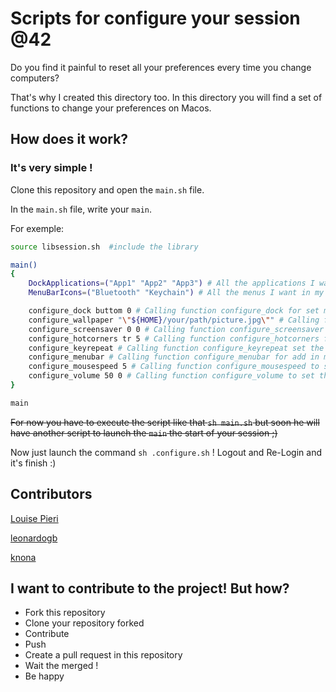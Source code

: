 # Scripts for configure your session @42

Do you find it painful to reset all your preferences every time you change computers?

That's why I created this directory too. In this directory you will find a set of functions to change your preferences on Macos.

## How does it work?

### It's very simple !

Clone this repository and open the `main.sh` file.

In the `main.sh` file, write your `main`.

For exemple:

```sh
source libsession.sh  #include the library

main()
{
	DockApplications=("App1" "App2" "App3") # All the applications I want in my dock
	MenuBarIcons=("Bluetooth" "Keychain") # All the menus I want in my menu bar

	configure_dock buttom 0 # Calling function configure_dock for set my dock in the buttom without the autohide
	configure_wallpaper "\"${HOME}/your/path/picture.jpg\"" # Calling function configure_wallpaper for change my wallpaper
	configure_screensaver 0 0 # Calling function configure_screensaver for require my password on my screensaver without delay
	configure_hotcorners tr 5 # Calling function configure_hotcorners for add one hot corners
	configure_keyrepeat # Calling function configure_keyrepeat set the keyrepeat at the minimum delay
	configure_menubar # Calling function configure_menubar for add in my menu bar all MenuBarIcons
	configure_mousespeed 5 # Calling function configure_mousespeed to set the mousespeed to 5 
	configure_volume 50 0 # Calling function configure_volume to set the ouput volume at 50% and disable alert volume
}

main
```

~~For now you have to execute the script like that `sh main.sh` but soon he will have another script to launch the `main` the start of your session ;)~~

Now just launch the command `sh .configure.sh` ! Logout and Re-Login and it's finish :)

## Contributors

[Louise Pieri](https://github.com/lpieri)

[leonardogb](https://github.com/leonardogb)

[knona](https://github.com/knona)

## I want to contribute to the project! But how?
 - Fork this repository
 - Clone your repository forked
 - Contribute
 - Push
 - Create a pull request in this repository
 - Wait the merged !
 - Be happy
